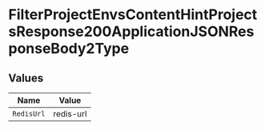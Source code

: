 # FilterProjectEnvsContentHintProjectsResponse200ApplicationJSONResponseBody2Type


## Values

| Name       | Value      |
| ---------- | ---------- |
| `RedisUrl` | redis-url  |